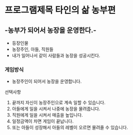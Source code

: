 # 프로그램제목 타인의 삶 농부편
## -농부가 되어서 농장을 운영한다.-
- 등장인물
- 농장주인, 아들, 직원들
- 내가 일어나서 같이 사람들과 농장을 성공시킨다.

### 게임방식
- 농장주인이 되어서 농장을 운영합니다.

선택사항
1. 끝까지 자신이 농장주인으로 계속 일할 수 있습니다.
2. 아들에게 일을 시켜서 나중에 농장을 물려줍니다.
3. 직원에게 일을 시켜서 매출을 높입니다.
4. 일정금액이 차면 게임이 끝납니다. 
5. 또는 아들이 성장해서 아들의 레벨이 오르면 물려줄 수 있습니다.